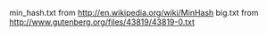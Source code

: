 
min_hash.txt from http://en.wikipedia.org/wiki/MinHash
big.txt from http://www.gutenberg.org/files/43819/43819-0.txt